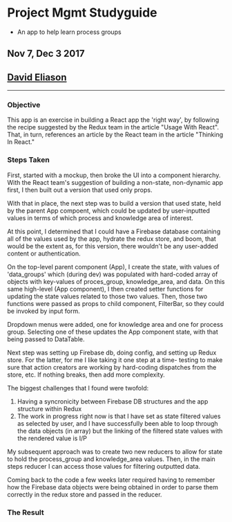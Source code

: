  # Project Mgmt Studyguide
   - An app to help learn process groups

 ## Nov 7, Dec 3 2017
 ## [David Eliason](http://www.davethemaker.com)

---

### Objective

This app is an exercise in building a React app the 'right way', by following the recipe suggested by the Redux team in the article "Usage With React". That, in turn, references an article by the React team in the article "Thinking In React." 

### Steps Taken

First, started with a mockup, then broke the UI into a component hierarchy. With the React team's suggestion of building a non-state, non-dynamic app first, I then built out a version that used only props.

With that in place, the next step was to build a version that used state, held by the parent App compoent, which could be updated by user-inputted values in terms of which process and knowledge area of interest.

At this point, I determined that I could have a Firebase database containing all of the values used by the app, hydrate the redux store, and boom, that would be the extent as, for this version, there wouldn't be any user-added content or authentication.

On the top-level parent component (App), I create the state, with values of 'data_groups' which (during dev) was populated with hard-coded array of objects with key-values of proces_group, knowledge_area, and data. On this same high-level (App component), I then created setter functions for updating the state values related to those two values. Then, those two functions were passed as props to child component, FilterBar, so they could be invoked by input form.

Dropdown menus were added, one for knowledge area and one for process group. Selecting one of these updates the App component state, with that being passed to DataTable.

Next step was setting up Firebase db, doing config, and setting up Redux store. For the latter, for me I like taking it one step at a time- testing to make sure that action creators are working by hard-coding dispatches from the store, etc. If nothing breaks, then add more complexity.

The biggest challenges that I found were twofold:
1. Having a syncronicity between Firebase DB structures and the app structure within Redux
2. The work in progress right now is that I have set as state filtered values as selected by user, and I have successfully been able to loop through the data objects (in array) but the linking of the filtered state values with the rendered value is I/P

My subsequent approach was to create two new reducers to allow for state to hold the process_group and knowledge_area values. Then, in the main steps reducer I can access those values for filtering outputted data.

Coming back to the code a few weeks later required having to remember how the Firebase data objects were being obtained in order to parse them correctly in the redux store and passed in the reducer.




### The Result

